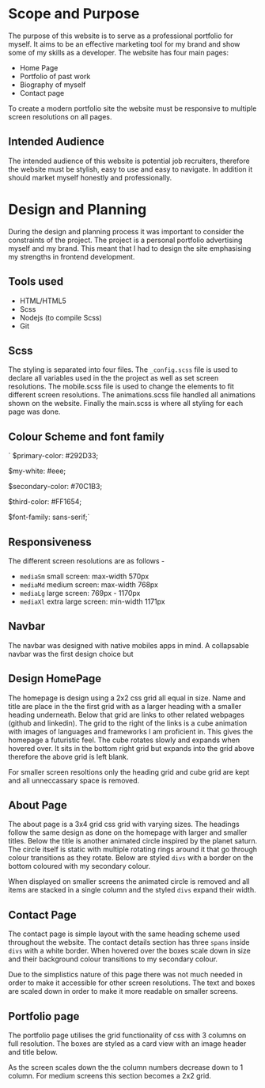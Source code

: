 # Scope and Purpose

The purpose of this website is to serve as a professional portfolio for myself. It aims to be an effective marketing tool for my brand and show some of my skills as a developer. The website has four main pages:

- Home Page
- Portfolio of past work
- Biography of myself
- Contact page

To create a modern portfolio site the website must be responsive to multiple screen resolutions on all pages.

## Intended Audience

The intended audience of this website is potential job recruiters, therefore the website must be stylish, easy to use and easy to navigate. In addition it should market myself honestly and professionally.

# Design and Planning

During the design and planning process it was important to consider the constraints of the project. The project is a personal portfolio advertising myself and my brand. This meant that I had to design the site emphasising my strengths in frontend development.

## Tools used

- HTML/HTML5
- Scss
- Nodejs (to compile Scss)
- Git

## Scss

The styling is separated into four files. The `_config.scss` file is used to declare all variables used in the the project as well as set screen resolutions. The mobile.scss file is used to change the elements to fit different screen resolutions. The animations.scss file handled all animations shown on the website. Finally the main.scss is where all styling for each page was done.

## Colour Scheme and font family

`
\$primary-color: #292D33;

\$my-white: #eee;

\$secondary-color: #70C1B3;

\$third-color: #FF1654;

\$font-family: sans-serif;`

## Responsiveness

The different screen resolutions are as follows -

- `mediaSm` small screen: max-width 570px
- `mediaMd` medium screen: max-width 768px
- `mediaLg` large screen: 769px - 1170px
- `mediaXl` extra large screen: min-width 1171px

## Navbar

The navbar was designed with native mobiles apps in mind. A collapsable navbar was the first design choice but

## Design HomePage

The homepage is design using a 2x2 css grid all equal in size. Name and title are place in the the first grid with as a larger heading with a smaller heading underneath. Below that grid are links to other related webpages (github and linkedin). The grid to the right of the links is a cube animation with images of languages and frameworks I am proficient in. This gives the homepage a futuristic feel. The cube rotates slowly and expands when hovered over. It sits in the bottom right grid but expands into the grid above therefore the above grid is left blank.

For smaller screen resoltions only the heading grid and cube grid are kept and all unneccassary space is removed.

## About Page

The about page is a 3x4 grid css grid with varying sizes. The headings follow the same design as done on the homepage with larger and smaller titles. Below the title is another animated circle inspired by the planet saturn. The circle itself is static with multiple rotating rings around it that go through colour transitions as they rotate. Below are styled `divs` with a border on the bottom coloured with my secondary colour.

When displayed on smaller screens the animated circle is removed and all items are stacked in a single column and the styled `divs` expand their width.

## Contact Page

The contact page is simple layout with the same heading scheme used throughout the website. The contact details section has three `spans` inside `divs` with a white border. When hovered over the boxes scale down in size and their background colour transitions to my secondary colour.

Due to the simplistics nature of this page there was not much needed in order to make it accessible for other screen resolutions. The text and boxes are scaled down in order to make it more readable on smaller screens.

## Portfolio page

The portfolio page utilises the grid functionality of css with 3 columns on full resolution. The boxes are styled as a card view with an image header and title below.

As the screen scales down the the column numbers decrease down to 1 column. For medium screens this section becomes a 2x2 grid.
